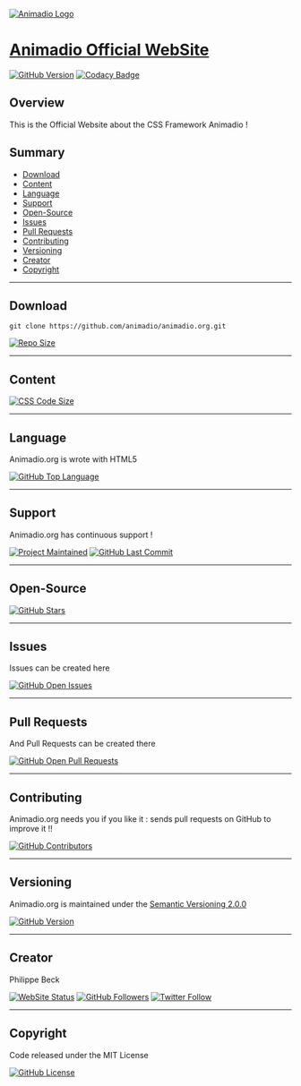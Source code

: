 [![Animadio Logo](https://animadio.org/img/logo.png)](https://animadio.org)
# [Animadio Official WebSite](https://animadio.org)

[![GitHub Version](https://img.shields.io/github/package-json/v/animadio/animadio.org.svg?label=Version)](https://github.com/animadio/animadio.org/blob/master/package.json)
[![Codacy Badge](https://api.codacy.com/project/badge/Grade/914993ec00464b57a30d6905f5a1b5db)](https://www.codacy.com/app/Animadio/animadio.org?utm_source=github.com&amp;utm_medium=referral&amp;utm_content=animadio/animadio.org&amp;utm_campaign=Badge_Grade)

## Overview

This is the Official Website about the CSS Framework Animadio !

## Summary

-   [Download](#download)  
-   [Content](#content)  
-   [Language](#language)  
-   [Support](#support)  
-   [Open-Source](#open-source)  
-   [Issues](#issues)  
-   [Pull Requests](#pull-requests)  
-   [Contributing](#contributing)  
-   [Versioning](#versioning)  
-   [Creator](#creator)  
-   [Copyright](#copyright)  

---

## Download

`git clone https://github.com/animadio/animadio.org.git`  
  
[![Repo Size](https://img.shields.io/github/repo-size/animadio/animadio.org.svg?label=Repo+Size)](https://github.com/animadio/animadio.org/tree/master)

---

## Content

[![CSS Code Size](https://img.shields.io/github/languages/code-size/animadio/animadio.org.svg?label=Code+Size)](https://github.com/animadio/animadio.org/tree/master)

---

## Language

Animadio.org is wrote with HTML5

[![GitHub Top Language](https://img.shields.io/github/languages/top/animadio/animadio.org.svg?label=HTML5)](https://github.com/animadio/animadio.org)

---

## Support

Animadio.org has continuous support !

[![Project Maintained](https://img.shields.io/maintenance/yes/2020.svg?label=Maintained)](https://github.com/animadio/animadio.org)
[![GitHub Last Commit](https://img.shields.io/github/last-commit/animadio/animadio.org.svg?label=Last+Commit)](https://github.com/animadio/animadio.org/commits/master)

---

## Open-Source

[![GitHub Stars](https://img.shields.io/github/stars/animadio/animadio.org.svg?label=GitHub+:+Animadio.org+|+Stars)](https://github.com/animadio/animadio.org)

---

## Issues

Issues can be created here

[![GitHub Open Issues](https://img.shields.io/github/issues/animadio/animadio.org.svg?label=Issues)](https://github.com/animadio/animadio.org/issues)

---

## Pull Requests

And Pull Requests can be created there

[![GitHub Open Pull Requests](https://img.shields.io/github/issues-pr/animadio/animadio.org.svg?label=Pull+Requests)](https://github.com/animadio/animadio.org/pulls)

---

## Contributing

Animadio.org needs you if you like it : sends pull requests on GitHub to improve it !!

[![GitHub Contributors](https://img.shields.io/github/contributors/animadio/animadio.org.svg?label=Contributors)](https://github.com/animadio/animadio.org/graphs/contributors)

---

## Versioning

Animadio.org is maintained under the [Semantic Versioning 2.0.0](https://semver.org)

[![GitHub Version](https://img.shields.io/github/package-json/v/animadio/animadio.org.svg?label=Version)](https://github.com/animadio/animadio.org/blob/master/package.json)

---

## Creator

Philippe Beck

[![WebSite Status](https://img.shields.io/website-up-down-green-red/https/philippebeck.net.svg?label=https://philippebeck.net)](https://philippebeck.net)
[![GitHub Followers](https://img.shields.io/github/followers/philippebeck.svg?label=GitHub+:+philippebeck+|+Followers)](https://github.com/philippebeck)
[![Twitter Follow](https://badgen.net/twitter/follow/philippepjbeck)](https://twitter.com/philippepjbeck)

---

## Copyright

Code released under the MIT License

[![GitHub License](https://img.shields.io/github/license/animadio/animadio.org.svg?label=License)](https://github.com/animadio/animadio.org/blob/master/LICENSE)
